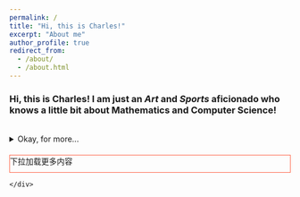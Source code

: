 ```yaml
---
permalink: /
title: "Hi, this is Charles!"
excerpt: "About me"
author_profile: true
redirect_from: 
  - /about/
  - /about.html
---
```

### Hi, this is Charles! I am just an ***Art*** and ***Sports*** aficionado who knows a little bit about Mathematics and Computer Science!

<br>

<details>
<summary>Okay, for more...</summary>
<br>
I am a highly passionate second-year Mathematics and Computer Science student at Macalester College with a solid background in both pure mathematics and applied mathematics(involved with computer and data science). I love competing in mathematical competitions to unveil the elegant beauty of the mathematics. With proficient skills in <i>R, Java, Python, MATLAB, SQL, HTML, CSS</i>, I love using mathematical thinking to solve practical problems as well.
<br>
I love to see the aurora driving four hours away from my school, and I am indulged in Chinese calligraphy, playing basketball, golf, ping-pong, soccer, going fishing, e.t.c. in my spare time. 

 </details>
 
 
 
 
 <script src="./js/jquery.min.js" type="text/javascript"></script>
 
   <script type="text/javascript">
    $(document).ready(function(){
        var range = 50;             //距下边界长度/单位px
        var elemt = 30;           //插入元素高度/单位px
        var maxnum = 30;            //设置加载最多次数
        var num = 1;
        var totalheight = 0; 
        var main = $("#content");                     //主体元素
        $(window).scroll(function(){
            var srollPos = $(window).scrollTop();    //滚动条距顶部距离(页面超出窗口的高度);
			
            totalheight = parseFloat($(window).height()) + parseFloat(srollPos);
    		if(($(document).height()-range) <= totalheight  && num != maxnum) {
                main.append("<div style='border:1px solid tomato;margin-top:20px;height:"+elemt+
							"' >这是下拉后的内容---"+num+"</div>");
                num++;
            }
        });
    });
    </script>
</head>
<body>
    <div id="content" style="height:960px">
		<div style='border:1px solid tomato;margin-top:20px;height:30' >下拉加载更多内容</div>
		
    </div>
</body> 
 
<br><br><br><br>
<br><br><br><br><br><br><br><br><br><br>

<script type="text/javascript" id="clustrmaps" src="//cdn.clustrmaps.com/map_v2.js?cl=5ee2ff&w=400&t=tt&d=5De8UX9TDFsVQrQw4cE3CBhNblYyl2vQbk42qsTB9Fw&co=ffffff&cmo=d99cff&cmn=ffa3b9&ct=808080"></script>
